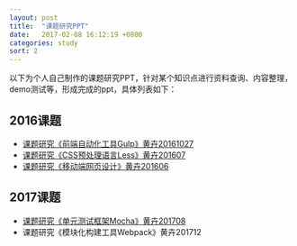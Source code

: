 ```yaml
---
layout: post
title:  "课题研究PPT"
date:   2017-02-08 16:12:19 +0800
categories: study
sort: 2
---
```



以下为个人自己制作的课题研究PPT，针对某个知识点进行资料查询、内容整理，demo测试等，形成完成的ppt，具体列表如下：

## 2016课题

- [课题研究《前端自动化工具Gulp》黄卉20161027](/file/课题研究《前端自动化工具Gulp》黄卉20161027.key)
- [课题研究《CSS预处理语言Less》黄卉201607](/file/课题研究《CSS预处理语言Less》201607.key)
- [课题研究《移动端网页设计》黄卉201606](/file/课题研究《移动端网页设计》黄卉201606.key)



## 2017课题

- [课题研究《单元测试框架Mocha》黄卉201708](/file/课题研究《单元测试框架Mocha》黄卉201708.key)
- 课题研究《模块化构建工具Webpack》黄卉201712


